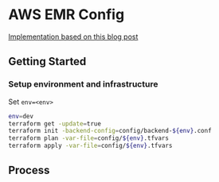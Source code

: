 # AWS EMR Config

[Implementation based on this blog post](https://docs.aws.amazon.com/amazondynamodb/latest/developerguide/EMRforDynamoDB.html#EMRforDynamoDB.Overview)

## Getting Started

### Setup environment and infrastructure
Set `env=<env>`

```bash
env=dev
terraform get -update=true
terraform init -backend-config=config/backend-${env}.conf
terraform plan -var-file=config/${env}.tfvars
terraform apply -var-file=config/${env}.tfvars
```

## Process
